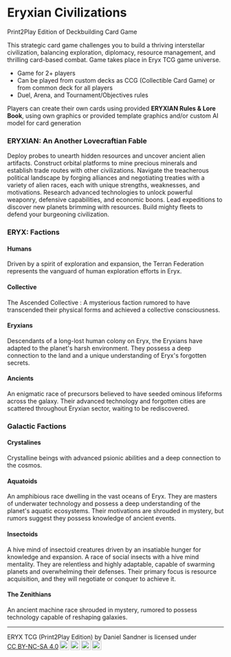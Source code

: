 # Eryxian Civilizations
Print2Play Edition of Deckbuilding Card Game

This strategic card game challenges you to build a thriving interstellar civilization, balancing exploration, diplomacy, resource management, and thrilling card-based combat.
Game takes place in Eryx TCG game universe.

- Game for 2+ players
- Can be played from custom decks as CCG (Collectible Card Game) or from common deck for all players
- Duel, Arena, and Tournament/Objectives rules

Players can create their own cards using provided **ERYXIAN Rules & Lore Book**, using own graphics or provided template graphics and/or custom AI model for card generation

### ERYXIAN: An Another  Lovecraftian Fable
Deploy probes to unearth hidden resources and uncover ancient alien artifacts.
Construct orbital platforms to mine precious minerals and establish trade routes with other civilizations.
Navigate the treacherous political landscape by forging alliances and negotiating treaties with a variety of alien races, each with unique strengths, weaknesses, and motivations.
Research advanced technologies to unlock powerful weaponry, defensive capabilities, and economic boons.
Lead expeditions to discover new planets brimming with resources.
Build mighty fleets to defend your burgeoning civilization.

### ERYX: Factions
#### Humans
Driven by a spirit of exploration and expansion, the Terran Federation represents the vanguard of human exploration efforts in Eryx.
#### Collective
The Ascended Collective : A mysterious faction rumored to have transcended their physical forms and achieved a collective consciousness. 
#### Eryxians
Descendants of a long-lost human colony on Eryx, the Eryxians have adapted to the planet's harsh environment. They possess a deep connection to the land and a unique understanding of Eryx's forgotten secrets.
#### Ancients
An enigmatic race of precursors believed to have seeded ominous lifeforms across the galaxy. Their advanced technology and forgotten cities are scattered throughout Eryxian sector, waiting to be rediscovered.
### Galactic Factions
#### Crystalines
Crystalline beings with advanced psionic abilities and a deep connection to the cosmos.
#### Aquatoids
An amphibious race dwelling in the vast oceans of Eryx. They are masters of underwater technology and possess a deep understanding of the planet's aquatic ecosystems. Their motivations are shrouded in mystery, but rumors suggest they possess knowledge of ancient events.
#### Insectoids
A hive mind of insectoid creatures driven by an insatiable hunger for knowledge and expansion. A race of social insects with a hive mind mentality. They are relentless and highly adaptable, capable of swarming planets and overwhelming their defenses. Their primary focus is resource acquisition, and they will negotiate or conquer to achieve it.
#### The Zenithians
An ancient machine race shrouded in mystery, rumored to possess technology capable of reshaping galaxies.

****


<p xmlns:cc="http://creativecommons.org/ns#" xmlns:dct="http://purl.org/dc/terms/"><span property="dct:title">ERYX TCG (Print2Play Edition)</span> by <span property="cc:attributionName">Daniel Sandner</span> is licensed under <a href="https://creativecommons.org/licenses/by-nc-sa/4.0/?ref=chooser-v1" target="_blank" rel="license noopener noreferrer" style="display:inline-block;">CC BY-NC-SA 4.0<img style="height:22px!important;margin-left:3px;vertical-align:text-bottom;" src="https://mirrors.creativecommons.org/presskit/icons/cc.svg?ref=chooser-v1" alt=""><img style="height:22px!important;margin-left:3px;vertical-align:text-bottom;" src="https://mirrors.creativecommons.org/presskit/icons/by.svg?ref=chooser-v1" alt=""><img style="height:22px!important;margin-left:3px;vertical-align:text-bottom;" src="https://mirrors.creativecommons.org/presskit/icons/nc.svg?ref=chooser-v1" alt=""><img style="height:22px!important;margin-left:3px;vertical-align:text-bottom;" src="https://mirrors.creativecommons.org/presskit/icons/sa.svg?ref=chooser-v1" alt=""></a></p>


